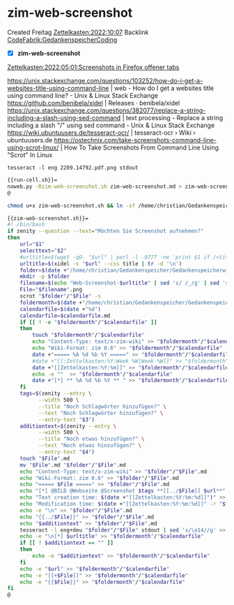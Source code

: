 # zim-web-screenshot
Created Freitag [Zettelkasten:2022:10:07]()
Backlink [CodeFabrik:GedankenspeicherCoding](../GedankenspeicherCoding.md)

- [X] **zim-web-screenshot**


[Zettelkasten:2022:05:01:Screenshots in Firefox offener tabs]()

<https://unix.stackexchange.com/questions/103252/how-do-i-get-a-websites-title-using-command-line> | web - How do I get a websites title using command line? - Unix & Linux Stack Exchange
<https://github.com/benibela/xidel> | Releases · benibela/xidel
<https://unix.stackexchange.com/questions/382077/replace-a-string-including-a-slash-using-sed-command> | text processing - Replace a string including a slash "/" using sed command - Unix & Linux Stack Exchange
<https://wiki.ubuntuusers.de/tesseract-ocr/> | tesseract-ocr › Wiki › ubuntuusers.de
<https://ostechnix.com/take-screenshots-command-line-using-scrot-linux/> | How To Take Screenshots From Command Line Using "Scrot" In Linux

``tesseract -l eng 2209.14792.pdf.png stdout``

```bash
{{run-cell.sh}}=
noweb.py -Rzim-web-screenshot.sh zim-web-screenshot.md > zim-web-screenshot.sh && echo 'fertig'
@
```


```bash
chmod u+x zim-web-screenshot.sh && ln -sf /home/christian/Gedankenspeicher/Gedankenspeicherwiki/Zettelkasten/ZetteL/CodeFabrik/GedankenspeicherCoding/zim-web-screenshot.sh ~/.local/bin/zim-web-screenshot.sh && echo 'fertig'
```

```bash
{{zim-web-screenshot.sh}}=
#! /bin/bash
if zenity --question --text="Möchten Sie Screenshot aufnehmen?"
then
    url="$1"
    selecttext="$2"
    #urltitle=$(wget -qO- "$url" | perl -l -0777 -ne 'print $1 if /<title.*?>\s*(.*?)\s*<\/title/si' | recode html..)
    urltitle=$(xidel -s "$url" --css title | tr -d '\n')
    folder=$(date +"/home/christian/Gedankenspeicher/Gedankenspeicherwiki/Zettelkasten/%Y/%m/%d")
    mkdir -p $folder
    filename=$(echo "Web-Screenshot-$urltitle" | sed 's/ /_/g' | sed 's/\//_/g' | sed 's/?/__/g' | sed 's/:/;/g'| sed -e "s/'/_/g" | sed 's/\"//g' | sed 's/\&/n/g' | sed -e "s/|//g" | sed 's/\[/(/g' | sed 's/\]/)/g')
    File="$filename".png
    scrot "$folder"/"$File" -s
    foldermonth=$(date +"/home/christian/Gedankenspeicher/Gedankenspeicherwiki/Zettelkasten/%Y/%m")
    calendarfile=$(date +"%d")
    calendarfile=$calendarfile.md
    if [[ ! -e "$foldermonth"/"$calendarfile" ]] 
    then
        touch "$foldermonth"/"$calendarfile"
        echo "Content-Type: text/x-zim-wiki" >> "$foldermonth"/"$calendarfile"
        echo "Wiki-Format: zim 0.6" >> "$foldermonth"/"$calendarfile"
        date +"===== %A %d %b %Y =====" >> "$foldermonth"/"$calendarfile"
        #date +"[[:Zettelkasten:%Y:Week %W|Week %W]]" >> "$foldermonth"/"$calendarfile"
        date +"[[Zettelkasten:%Y:%m]]" >> "$foldermonth"/"$calendarfile"
        echo -e ""  >> "$foldermonth"/"$calendarfile"
        date +"[*] ** %A %d %b %Y ** " >> "$foldermonth"/"$calendarfile"
    fi
    tags=$(zenity --entry \
          --width 500 \
          --title "Noch Schlagwörter hinzufügen?" \
          --text "Noch Schlagwörter hinzufügen?" \
          --entry-text "$3")
    additiontext=$(zenity --entry \
          --width 500 \
          --title "Noch etwas hinzufügen?" \
          --text "Noch etwas hinzufügen?" \
          --entry-text "$4")
    touch "$File".md
    mv "$File".md "$folder"/"$File".md
    echo "Content-Type: text/x-zim-wiki" >> "$folder"/"$File".md
    echo "Wiki-Format: zim 0.6" >> "$folder"/"$File".md
    echo "===== $File =====" >> "$folder"/"$File".md
    echo "[*] @BILD @Webseite @Screenshot $tags **[[../$File]] $url**" >> "$folder"/"$File".md
    echo "Text creation time: $(date +"[[Zettelkasten:%Y:%m:%d]]")" >> "$folder"/"$File".md
    echo "Modification time: $(date +"[[Zettelkasten:%Y:%m:%d]]" -r "$folder"/"$File")" >> "$folder"/"$File".md
    echo -e "\n" >> "$folder"/"$File".md
    echo "{{../$File}}" >> "$folder"/"$File".md
    echo "$additiontext" >> "$folder"/"$File".md
    tesseract -l eng+deu "$folder"/"$File" stdout | sed 's/\o14//g' >> "$folder"/"$File".md
    echo -e "\n[*] $urltitle" >> "$foldermonth"/"$calendarfile"
    if [[ ! $additiontext == "" ]]
    then
        echo -e "$additiontext" >> "$foldermonth"/"$calendarfile"
    fi
    echo -e "$url" >> "$foldermonth"/"$calendarfile"
    echo -e "[[+$File]]" >> "$foldermonth"/"$calendarfile"
    echo -e "{{$File}}" >> "$foldermonth"/"$calendarfile"
fi
@
```

